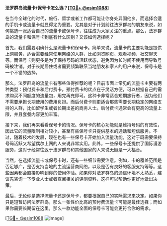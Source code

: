 **法罗群岛流量卡/保号卡怎么选？[[TG💪+ @esim1088](https://t.me/s/esim1088)]**

在当今全球化的时代，旅行、留学或者工作都可能让你身处异国他乡，而选择合适的手机卡或流量卡就显得尤为重要。尤其是对于计划前往法罗群岛的朋友来说，如何挑选一张适合自己的流量卡或保号卡，往往成为大家关注的重点。那么，法罗群岛的流量卡和保号卡到底有什么区别？又该如何选择呢？

首先，我们需要明确什么是流量卡和保号卡。简单来说，流量卡的主要功能是提供上网服务，适合需要经常使用网络的人群，比如浏览网页、观看视频、社交聊天等。而保号卡则更多是为了保持号码的活跃状态，避免因为长时间不使用而导致号码被注销。对于长期居住或者需要频繁联系当地朋友和家人的用户来说，保号卡是一个不错的选择。

那么，法罗群岛的流量卡有哪些值得推荐的呢？目前市面上常见的流量卡主要有两种类型：预付费卡和后付费卡。预付费卡的优点在于灵活方便，可以根据自己的需求购买不同额度的流量包，用完再充即可。这种卡非常适合短期旅行者，因为他们不需要承担长期使用的费用负担。而后付费卡则更适合那些需要长期稳定的网络支持的人群，比如留学生或者长期出差的商务人士。后付费卡通常会有更高的流量上限，并且套餐内容更加丰富。

接下来，我们再来看看保号卡的情况。保号卡的核心功能就是维持号码的有效性，因此它的流量限制相对较小，甚至有些保号卡只提供基本的通话和短信服务。不过，随着技术的发展，现在也有一些保号卡开始加入流量功能，这对于既需要保持号码活跃又希望偶尔上网的人来说非常实用。此外，一些保号卡还提供了国际漫游服务，这对于经常往返于法罗群岛和其他国家的人来说无疑是一大福音。

当然，在选择流量卡或保号卡时，还有一些细节需要注意。例如，卡的覆盖范围是否足够广，是否支持当地的主流运营商网络，以及是否有良好的客服支持等等。这些因素都会直接影响到你的使用体验。如果你对法罗群岛的通信环境不太熟悉，建议先咨询一下专业人士或者查阅相关的评测资料，这样可以帮助你更好地做出决策。

最后，无论你是选择流量卡还是保号卡，都要根据自己的实际需求来决定。如果你只是短暂访问法罗群岛，那么一张性价比高的预付费流量卡可能是最佳选择；而如果你需要长期留在这里，那么一款功能全面的保号卡可能会更符合你的需求。

[[TG💪+ @esim1088](https://t.me/s/esim1088) ![Image](https://i.postimg.cc/4NQfJmqS/Snipaste-2025-05-13-00-14-12.png)]